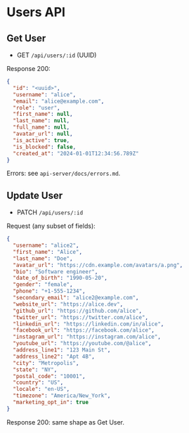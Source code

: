 # Users API

## Get User

- GET `/api/users/:id` (UUID)

Response 200:

```json
{
  "id": "<uuid>",
  "username": "alice",
  "email": "alice@example.com",
  "role": "user",
  "first_name": null,
  "last_name": null,
  "full_name": null,
  "avatar_url": null,
  "is_active": true,
  "is_blocked": false,
  "created_at": "2024-01-01T12:34:56.789Z"
}
```

Errors: see `api-server/docs/errors.md`.

## Update User

- PATCH `/api/users/:id`

Request (any subset of fields):

```json
{
  "username": "alice2",
  "first_name": "Alice",
  "last_name": "Doe",
  "avatar_url": "https://cdn.example.com/avatars/a.png",
  "bio": "Software engineer",
  "date_of_birth": "1990-05-20",
  "gender": "female",
  "phone": "+1-555-1234",
  "secondary_email": "alice2@example.com",
  "website_url": "https://alice.dev",
  "github_url": "https://github.com/alice",
  "twitter_url": "https://twitter.com/alice",
  "linkedin_url": "https://linkedin.com/in/alice",
  "facebook_url": "https://facebook.com/alice",
  "instagram_url": "https://instagram.com/alice",
  "youtube_url": "https://youtube.com/@alice",
  "address_line1": "123 Main St",
  "address_line2": "Apt 4B",
  "city": "Metropolis",
  "state": "NY",
  "postal_code": "10001",
  "country": "US",
  "locale": "en-US",
  "timezone": "America/New_York",
  "marketing_opt_in": true
}
```

Response 200: same shape as Get User.
